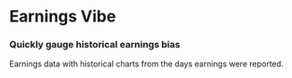 # Earnings Vibe

### Quickly gauge historical earnings bias

Earnings data with historical charts from the days earnings were reported. 

